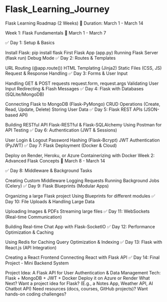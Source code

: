 # Flask_Learning_Journey

Flask Learning Roadmap (2 Weeks)
📅 Duration: March 1 - March 14

Week 1: Flask Fundamentals
📅 March 1 - March 7

✅ Day 1: Setup & Basics

Install Flask: pip install flask
First Flask App (app.py)
Running Flask Server (flask run)
Debug Mode
✅ Day 2: Routes & Templates

URL Routing (@app.route())
HTML Templating (Jinja2)
Static Files (CSS, JS)
Request & Response Handling
✅ Day 3: Forms & User Input

Handling GET & POST requests
request.form, request.args
Validating User Input
Redirecting & Flash Messages
✅ Day 4: Flask with Databases (SQLite/MongoDB)

Connecting Flask to MongoDB (Flask-PyMongo)
CRUD Operations (Create, Read, Update, Delete)
Storing User Data
✅ Day 5: Flask REST APIs (JSON-based API)

Building RESTful API
Flask-RESTful & Flask-SQLAlchemy
Using Postman for API Testing
✅ Day 6: Authentication (JWT & Sessions)

User Login & Logout
Password Hashing (Flask-Bcrypt)
JWT Authentication (PyJWT)
✅ Day 7: Flask Deployment (Docker & Cloud)

Deploy on Render, Heroku, or Azure
Containerizing with Docker
Week 2: Advanced Flask Concepts
📅 March 8 - March 14

✅ Day 8: Middleware & Background Tasks

Creating Custom Middleware
Logging Requests
Running Background Jobs (Celery)
✅ Day 9: Flask Blueprints (Modular Apps)

Organizing a large Flask project
Using Blueprints for different modules
✅ Day 10: File Uploads & Handling Large Data

Uploading Images & PDFs
Streaming large files
✅ Day 11: WebSockets (Real-time Communication)

Building Real-time Chat App with Flask-SocketIO
✅ Day 12: Performance Optimization & Caching

Using Redis for Caching
Query Optimization & Indexing
✅ Day 13: Flask with React.js (API Integration)

Creating a React Frontend
Connecting React with Flask API
✅ Day 14: Final Project - Mini Backend System

Project Idea: A Flask API for User Authentication & Data Management
Tech: Flask + MongoDB + JWT + Docker
Deploy it on Azure or Render
What Next?
Want a project idea for Flask? (E.g., a Notes App, Weather API, AI Chatbot API)
Need resources (docs, courses, GitHub projects)?
Want hands-on coding challenges?
